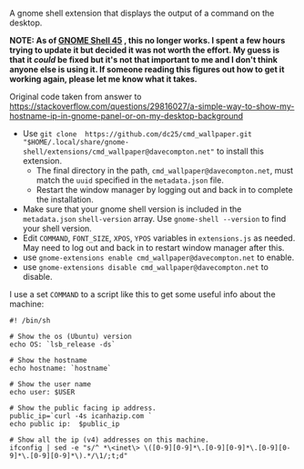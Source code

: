 A gnome shell extension that displays the output of a command on the desktop.


**NOTE:  As of [GNOME Shell 45](https://gjs.guide/extensions/upgrading/gnome-shell-45.html#esm) , this no longer works.  I spent a few hours trying to update it but decided it was not worth the effort.   My guess is that it *could* be fixed but it's not that important to me and I don't think anyone else is using it.   If someone reading this figures out how to get it working again, please let me know what it takes.**


Original code taken from answer to https://stackoverflow.com/questions/29816027/a-simple-way-to-show-my-hostname-ip-in-gnome-panel-or-on-my-desktop-background

* Use `git clone  https://github.com/dc25/cmd_wallpaper.git "$HOME/.local/share/gnome-shell/extensions/cmd_wallpaper@davecompton.net"` to install this extension. 
    * The final directory in the path, `cmd_wallpaper@davecompton.net`, must match the `uuid` specified in the `metadata.json` file.
    * Restart the window manager by logging out and back in to complete the installation.
* Make sure that your gnome shell version is included in the `metadata.json` `shell-version` array.   Use `gnome-shell --version` to find your shell version.
* Edit `COMMAND`, `FONT_SIZE`, `XPOS`, `YPOS` variables in `extensions.js` as needed.  May need to log out and back in to restart window manager after this.
* use `gnome-extensions enable cmd_wallpaper@davecompton.net` to enable.
* use `gnome-extensions disable cmd_wallpaper@davecompton.net` to disable.

I use a set `COMMAND` to a script like this to get some useful info about the machine:
```
#! /bin/sh

# Show the os (Ubuntu) version
echo OS: `lsb_release -ds`

# Show the hostname
echo hostname: `hostname`

# Show the user name 
echo user: $USER

# Show the public facing ip address.
public_ip=`curl -4s icanhazip.com `
echo public ip:  $public_ip

# Show all the ip (v4) addresses on this machine.
ifconfig | sed -e "s/^ *\<inet\> \([0-9][0-9]*\.[0-9][0-9]*\.[0-9][0-9]*\.[0-9][0-9]*\).*/\1/;t;d"
```

